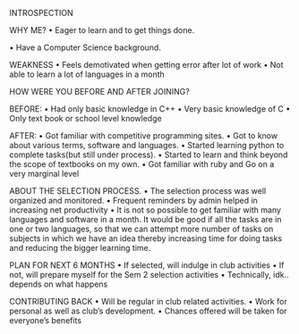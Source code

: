 INTROSPECTION

 WHY ME?
•	Eager to learn and to get things done.

•	Have a Computer Science background.

WEAKNESS
•	Feels demotivated when getting error after lot of work
•	Not able to learn a lot of languages in a month

HOW WERE YOU BEFORE AND AFTER JOINING?

 BEFORE:
•	Had only basic knowledge in C++
•	Very basic knowledge of C
•	Only text book or school level knowledge

AFTER:
•	Got familiar with competitive programming sites.
•	Got to know about various terms, software and languages.
•	Started learning python to complete tasks(but still under process).
•	Started to learn and think beyond the scope of textbooks on my own.
•	Got familiar with ruby and Go on a very marginal level

ABOUT THE SELECTION PROCESS.
•	The selection process was well organized and monitored.
•	Frequent reminders by admin helped in increasing net productivity
•	It is not so possible to get familiar with many languages and software in a month. It would be good if all the tasks are in one or 
  two languages, so that we can attempt more number of tasks on subjects in which we have an idea thereby increasing time for doing tasks
  and reducing the bigger learning time.
  
PLAN FOR NEXT 6  MONTHS
•	If selected, will indulge in club activities
•	If not, will prepare myself for the Sem 2 selection activities
•	Technically, idk.. depends on what happens

CONTRIBUTING BACK
•	Will be regular in club related activities.
•	Work for personal as well as club’s development.
•	Chances offered will be taken for everyone’s benefits



 
